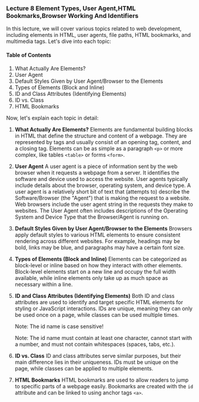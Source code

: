 ### Lecture 8 Element Types, User Agent,HTML Bookmarks,Browser Working And Identifiers

In this lecture, we will cover various topics related to web development, including elements in HTML, user agents, file paths, HTML bookmarks, and multimedia tags. Let's dive into each topic:

#### Table of Contents

1. What Actually Are Elements?
2. User Agent
3. Default Styles Given by User Agent/Browser to the Elements
4. Types of Elements (Block and Inline)
5. ID and Class Attributes (Identifying Elements)
6. ID vs. Class
7. HTML Bookmarks

Now, let's explain each topic in detail:

1. **What Actually Are Elements?**
   Elements are fundamental building blocks in HTML that define the structure and content of a webpage. They are represented by tags and usually consist of an opening tag, content, and a closing tag. Elements can be as simple as a paragraph `<p>` or more complex, like tables `<table>` or forms `<form>`.

2. **User Agent**
   A user agent is a piece of information sent by the web browser when it requests a webpage from a server. It identifies the software and device used to access the website. User agents typically include details about the browser, operating system, and device type.
   A user agent is a relatively short bit of text that (attempts to) describe the Software/Browser (the "Agent") that is making the request to a website. Web browsers include the user agent string in the requests they make to websites. The User Agent often includes descriptions of the Operating System and Device Type that the Browser/Agent is running on.

3. **Default Styles Given by User Agent/Browser to the Elements**
   Browsers apply default styles to various HTML elements to ensure consistent rendering across different websites. For example, headings may be bold, links may be blue, and paragraphs may have a certain font size.

4. **Types of Elements (Block and Inline)**
   Elements can be categorized as block-level or inline based on how they interact with other elements. Block-level elements start on a new line and occupy the full width available, while inline elements only take up as much space as necessary within a line.

5. **ID and Class Attributes (Identifying Elements)**
   Both ID and class attributes are used to identify and target specific HTML elements for styling or JavaScript interactions. IDs are unique, meaning they can only be used once on a page, while classes can be used multiple times.

   Note: The id name is case sensitive!

   Note: The id name must contain at least one character, cannot start with a number, and must not contain whitespaces (spaces, tabs, etc.).

6. **ID vs. Class**
   ID and class attributes serve similar purposes, but their main difference lies in their uniqueness. IDs must be unique on the page, while classes can be applied to multiple elements.

7. **HTML Bookmarks**
   HTML bookmarks are used to allow readers to jump to specific parts of a webpage easily. Bookmarks are created with the `id` attribute and can be linked to using anchor tags `<a>`.
